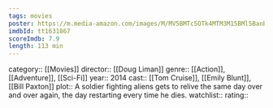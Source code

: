 ```yaml
---
tags: movies
poster: https://m.media-amazon.com/images/M/MV5BMTc5OTk4MTM3M15BMl5BanBnXkFtZTgwODcxNjg3MDE@._V1_SX300.jpg
imdbId: tt1631867
scoreImdb: 7.9
length: 113 min
---
```


category:: [[Movies]]
director:: [[Doug Liman]]
genre:: [[Action]], [[Adventure]], [[Sci-Fi]]
year:: 2014
cast:: [[Tom Cruise]], [[Emily Blunt]], [[Bill Paxton]]
plot:: A soldier fighting aliens gets to relive the same day over and over again, the day restarting every time he dies.
watchlist::
rating::
